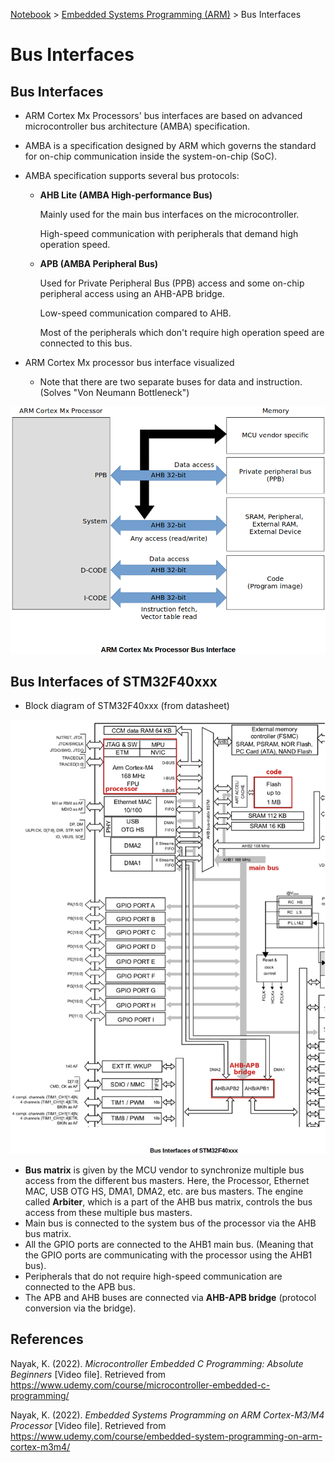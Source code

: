 <a href="../">Notebook</a> > <a href="./">Embedded Systems Programming (ARM)</a> > Bus Interfaces

# Bus Interfaces



## Bus Interfaces

* ARM Cortex Mx Processors' bus interfaces are based on advanced microcontroller bus architecture (AMBA) specification.

* AMBA is a specification designed by ARM which governs the standard for on-chip communication inside the system-on-chip (SoC).

* AMBA specification supports several bus protocols:

  * **AHB Lite (AMBA High-performance Bus)**

    Mainly used for the main bus interfaces on the microcontroller.

    High-speed communication with peripherals that demand high operation speed.

  * **APB (AMBA Peripheral Bus)**

    Used for Private Peripheral Bus (PPB) access and some on-chip peripheral access using an AHB-APB bridge.

    Low-speed communication compared to AHB. 

    Most of the peripherals which don't require high operation speed are connected to this bus.
  
* ARM Cortex Mx processor bus interface visualized

  * Note that there are two separate buses for data and instruction. (Solves "Von Neumann Bottleneck")




<img src="./img/arm-cortex-mx-processor-bus-interface.png" alt="arm-cortex-mx-processor-bus-interface" width="650">





## Bus Interfaces of STM32F40xxx

* Block diagram of STM32F40xxx (from datasheet)

  

<img src="./img/bus-interfaces-of-stm32f40xxx.png" alt="bus-interfaces-of-stm32f40xxx" width="800">



* **Bus matrix** is given by the MCU vendor to synchronize multiple bus access from the different bus masters. Here, the Processor, Ethernet MAC, USB OTG HS, DMA1, DMA2, etc. are bus masters. The engine called **Arbiter**, which is a part of the AHB bus matrix, controls the bus access from these multiple bus masters.
* Main bus is connected to the system bus of the processor via the AHB bus matrix.
* All the GPIO ports are connected to the AHB1 main bus. (Meaning that the GPIO ports are communicating with the processor using the AHB1 bus).
* Peripherals that do not require high-speed communication are connected to the APB bus.
* The APB and AHB buses are connected via **AHB-APB bridge** (protocol conversion via the bridge).






## References

Nayak, K. (2022). *Microcontroller Embedded C Programming: Absolute Beginners* [Video file]. Retrieved from  https://www.udemy.com/course/microcontroller-embedded-c-programming/

Nayak, K. (2022). *Embedded Systems Programming on ARM Cortex-M3/M4 Processor* [Video file]. Retrieved from  https://www.udemy.com/course/embedded-system-programming-on-arm-cortex-m3m4/
